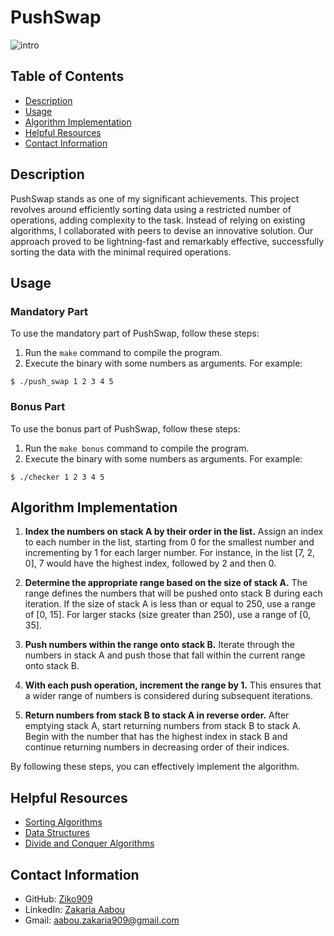 # PushSwap

![intro](pushswap.gif)

## Table of Contents

- [Description](#description)
- [Usage](#usage)
- [Algorithm Implementation](#algorithm-implementation)
- [Helpful Resources](#helpful-resources)
- [Contact Information](#contact-information)

## Description

PushSwap stands as one of my significant achievements. This project revolves around efficiently sorting data using a restricted number of operations, adding complexity to the task. Instead of relying on existing algorithms, I collaborated with peers to devise an innovative solution. Our approach proved to be lightning-fast and remarkably effective, successfully sorting the data with the minimal required operations.

## Usage

### Mandatory Part

To use the mandatory part of PushSwap, follow these steps:

1. Run the `make` command to compile the program.
2. Execute the binary with some numbers as arguments. For example:

```
$ ./push_swap 1 2 3 4 5
```

### Bonus Part

To use the bonus part of PushSwap, follow these steps:

1. Run the `make bonus` command to compile the program.
2. Execute the binary with some numbers as arguments. For example:

```
$ ./checker 1 2 3 4 5 
```

## Algorithm Implementation

1. **Index the numbers on stack A by their order in the list.** Assign an index to each number in the list, starting from 0 for the smallest number and incrementing by 1 for each larger number. For instance, in the list [7, 2, 0], 7 would have the highest index, followed by 2 and then 0.

2. **Determine the appropriate range based on the size of stack A.** The range defines the numbers that will be pushed onto stack B during each iteration. If the size of stack A is less than or equal to 250, use a range of [0, 15]. For larger stacks (size greater than 250), use a range of [0, 35].

3. **Push numbers within the range onto stack B.** Iterate through the numbers in stack A and push those that fall within the current range onto stack B.

4. **With each push operation, increment the range by 1.** This ensures that a wider range of numbers is considered during subsequent iterations.

5. **Return numbers from stack B to stack A in reverse order.** After emptying stack A, start returning numbers from stack B to stack A. Begin with the number that has the highest index in stack B and continue returning numbers in decreasing order of their indices.

By following these steps, you can effectively implement the algorithm.

## Helpful Resources

- [Sorting Algorithms](https://en.wikipedia.org/wiki/Sorting_algorithm)
- [Data Structures](https://en.wikipedia.org/wiki/Data_structure)
- [Divide and Conquer Algorithms](https://en.wikipedia.org/wiki/Divide_and_conquer_algorithm)

## Contact Information

- GitHub: [Ziko909](https://github.com/Ziko909)
- LinkedIn: [Zakaria Aabou](https://www.linkedin.com/in/zakaria-aabou)
- Gmail: aabou.zakaria909@gmail.com
